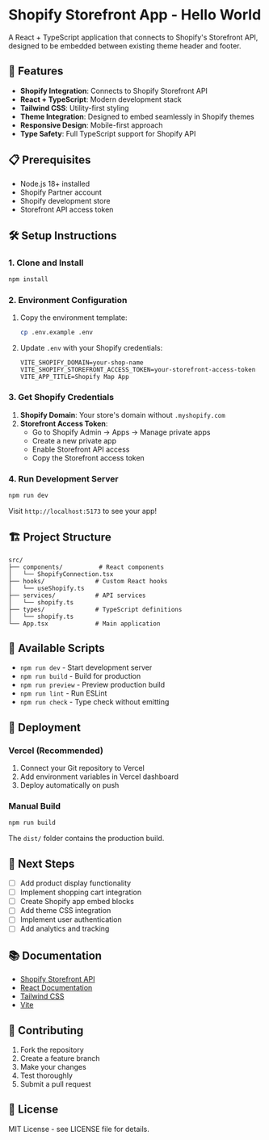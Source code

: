 # Shopify Storefront App - Hello World

A React + TypeScript application that connects to Shopify's Storefront API, designed to be embedded between existing theme header and footer.

## 🚀 Features

- **Shopify Integration**: Connects to Shopify Storefront API
- **React + TypeScript**: Modern development stack
- **Tailwind CSS**: Utility-first styling
- **Theme Integration**: Designed to embed seamlessly in Shopify themes
- **Responsive Design**: Mobile-first approach
- **Type Safety**: Full TypeScript support for Shopify API

## 📋 Prerequisites

- Node.js 18+ installed
- Shopify Partner account
- Shopify development store
- Storefront API access token

## 🛠️ Setup Instructions

### 1. Clone and Install

```bash
npm install
```

### 2. Environment Configuration

1. Copy the environment template:
   ```bash
   cp .env.example .env
   ```

2. Update `.env` with your Shopify credentials:
   ```env
   VITE_SHOPIFY_DOMAIN=your-shop-name
   VITE_SHOPIFY_STOREFRONT_ACCESS_TOKEN=your-storefront-access-token
   VITE_APP_TITLE=Shopify Map App
   ```

### 3. Get Shopify Credentials

1. **Shopify Domain**: Your store's domain without `.myshopify.com`
2. **Storefront Access Token**:
   - Go to Shopify Admin → Apps → Manage private apps
   - Create a new private app
   - Enable Storefront API access
   - Copy the Storefront access token

### 4. Run Development Server

```bash
npm run dev
```

Visit `http://localhost:5173` to see your app!

## 🏗️ Project Structure

```
src/
├── components/          # React components
│   └── ShopifyConnection.tsx
├── hooks/              # Custom React hooks
│   └── useShopify.ts
├── services/           # API services
│   └── shopify.ts
├── types/              # TypeScript definitions
│   └── shopify.ts
└── App.tsx             # Main application
```

## 🔧 Available Scripts

- `npm run dev` - Start development server
- `npm run build` - Build for production
- `npm run preview` - Preview production build
- `npm run lint` - Run ESLint
- `npm run check` - Type check without emitting

## 🚀 Deployment

### Vercel (Recommended)

1. Connect your Git repository to Vercel
2. Add environment variables in Vercel dashboard
3. Deploy automatically on push

### Manual Build

```bash
npm run build
```

The `dist/` folder contains the production build.

## 🎯 Next Steps

- [ ] Add product display functionality
- [ ] Implement shopping cart integration
- [ ] Create Shopify app embed blocks
- [ ] Add theme CSS integration
- [ ] Implement user authentication
- [ ] Add analytics and tracking

## 📚 Documentation

- [Shopify Storefront API](https://shopify.dev/docs/api/storefront)
- [React Documentation](https://react.dev/)
- [Tailwind CSS](https://tailwindcss.com/)
- [Vite](https://vitejs.dev/)

## 🤝 Contributing

1. Fork the repository
2. Create a feature branch
3. Make your changes
4. Test thoroughly
5. Submit a pull request

## 📄 License

MIT License - see LICENSE file for details.
